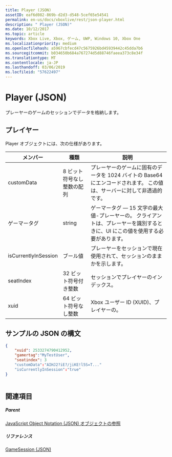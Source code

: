 ```yaml
---
title: Player (JSON)
assetID: eaf6d082-869b-d2d3-d548-5cef65e54541
permalink: en-us/docs/xboxlive/rest/json-player.html
description: " Player (JSON)"
ms.date: 10/12/2017
ms.topic: article
keywords: Xbox Live, Xbox, ゲーム, UWP, Windows 10, Xbox One
ms.localizationpriority: medium
ms.openlocfilehash: a5967cbfecd47c5675926bd45939442c45dda7b6
ms.sourcegitcommit: b034650b684a767274d5d88746faeea373c8e34f
ms.translationtype: MT
ms.contentlocale: ja-JP
ms.lasthandoff: 03/06/2019
ms.locfileid: "57622497"
---
```

# <a name="player-json"></a>Player (JSON)
プレーヤーのゲームのセッションでデータを格納します。 
<a id="ID4EN"></a>

 
## <a name="player"></a>プレイヤー
 
Player オブジェクトには、次の仕様があります。
 
| メンバー| 種類| 説明| 
| --- | --- | --- | 
| customData| 8 ビット符号なし整数の配列| プレーヤーのゲームに固有のデータを 1024 バイトの Base64 にエンコードされます。 この値は、サーバーに対して非透過的です。| 
| ゲーマータグ| string| ゲーマータグ — 15 文字の最大値-プレーヤーの。 クライアントは、プレーヤーを識別するときに、UI にこの値を使用する必要があります。 | 
| isCurrentlyInSession| ブール値| プレーヤーをセッションで現在使用されて、セッションのままかを示します。| 
| seatIndex| 32 ビット符号付き整数| セッションでプレイヤーのインデックス。| 
| xuid| 64 ビット符号なし整数| Xbox ユーザー ID (XUID)、プレイヤーの。| 
  
<a id="ID4E3C"></a>

 
## <a name="sample-json-syntax"></a>サンプルの JSON の構文
 

```json
{
    "xuid": 2533274790412952,
    "gamertag":"MyTestUser",
    "seatindex": 3
    "customData":"AIHJ2?iE?/jiKE!l5S=T..."
    "isCurrentlyInSession":"true"
}
    
```

  
<a id="ID4EFD"></a>

 
## <a name="see-also"></a>関連項目
 
<a id="ID4EHD"></a>

 
##### <a name="parent"></a>Parent 

[JavaScript Object Notation (JSON) オブジェクトの参照](atoc-xboxlivews-reference-json.md)

  
<a id="ID4ERD"></a>

 
##### <a name="reference"></a>リファレンス 

[GameSession (JSON)](json-gamesession.md)

   